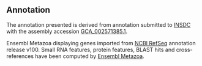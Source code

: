**Annotation**
----------

The annotation presented is derived from annotation submitted to
[INSDC](http://www.insdc.org) with the assembly accession [GCA_002571385.1](http://www.ebi.ac.uk/ena/data/view/GCA_002571385.1).

Ensembl Metazoa displaying genes imported from [NCBI RefSeq](https://www.ncbi.nlm.nih.gov/genome/annotation_euk/Stylophora_pistillata/100) annotation release v100.
Small RNA features, protein features, BLAST hits and cross-references have been
computed by [Ensembl Metazoa](https://metazoa.ensembl.org/info/genome/annotation/index.html).
